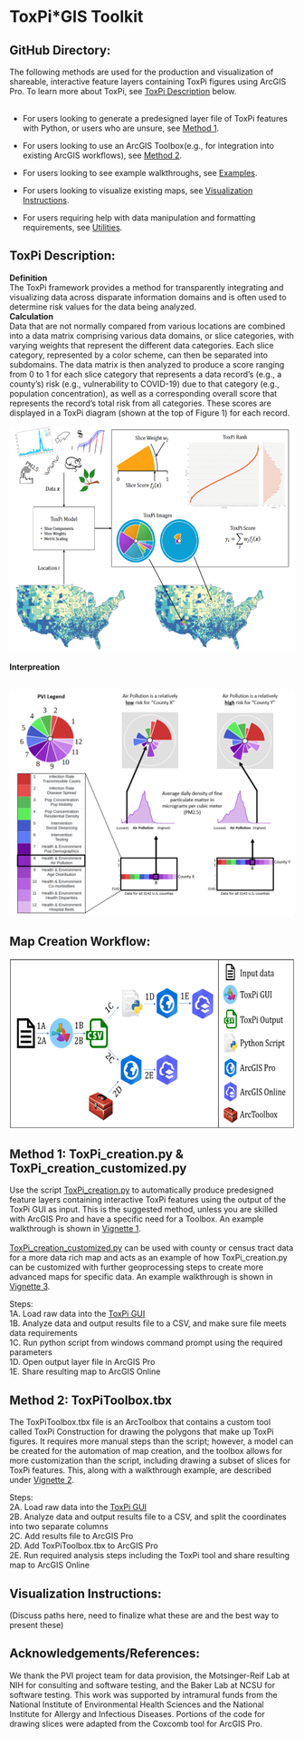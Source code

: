 # ToxPi\*GIS Toolkit
## **GitHub Directory:** 
The following methods are used for the production and visualization of shareable, interactive feature layers containing ToxPi figures using ArcGIS Pro. To learn more about ToxPi, see [ToxPi Description](https://github.com/Jonathon-Fleming/ToxPi-GIS/blob/main/README.md#ToxPi-Description) below.  
<br>

* For users looking to generate a predesigned layer file of ToxPi features with Python, or users who are unsure, see [Method 1](https://github.com/Jonathon-Fleming/ToxPi-GIS/blob/main/README.md#method-1-toxpi_creationpy--toxpi_creation_customizedpy).  

* For users looking to use an ArcGIS Toolbox(e.g., for integration into existing ArcGIS workflows), see [Method 2](https://github.com/Jonathon-Fleming/ToxPi-GIS/blob/main/README.md#method-2-toxpitoolboxtbx).  

* For users looking to see example walkthroughs, see [Examples](https://github.com/Jonathon-Fleming/ToxPi-GIS/blob/main/Examples).  

* For users looking to visualize existing maps, see [Visualization Instructions](https://github.com/Jonathon-Fleming/ToxPi-GIS/blob/main/README.md#Visualization-Instructions).  

* For users requiring help with data manipulation and formatting requirements, see [Utilities](https://github.com/Jonathon-Fleming/ToxPi-GIS/blob/main/Utilities).  

## **ToxPi Description:** 
**Definition**  
The ToxPi framework provides a method for transparently integrating and visualizing data across disparate information domains and is often used to determine risk values for the data being analyzed.  
**Calculation**  
Data that are not normally compared from various locations are combined into a data matrix comprising various data domains, or slice categories, with varying weights that represent the different data categories. Each slice category, represented by a color scheme, can then be separated into subdomains. The data matrix is then analyzed to produce a score ranging from 0 to 1 for each slice category that represents a data record’s (e.g., a county’s) risk (e.g., vulnerability to COVID-19) due to that category (e.g., population concentration), as well as a corresponding overall score that represents the record’s total risk from all categories. These scores are displayed in a ToxPi diagram (shown at the top of Figure 1) for each record. 

<p align = "center">
<img src="https://github.com/Jonathon-Fleming/ToxPi-GIS/blob/main/Images/ToxPiDescription.PNG" data-canonical-  
src="https://github.com/Jonathon-Fleming/ToxPi-GIS/blob/main/Images/ToxPiDescription.PNG" width="550" height="400" />  
</p>  
 
**Interpreation**  
<p align = "center">
<br>
<img src="https://github.com/Jonathon-Fleming/ToxPi-GIS/blob/main/Images/ToxPiInterpretation.PNG" data-canonical-  
src="https://github.com/Jonathon-Fleming/ToxPi-GIS/blob/main/Images/ToxPiInterpretation.PNG" width="550" height="400" />  
</p>  

## **Map Creation Workflow:**  
<p align = "center">
<img src="https://github.com/Jonathon-Fleming/ToxPi-GIS/blob/main/Images/MapCreationWorkflow.PNG" data-canonical-  
src="https://github.com/Jonathon-Fleming/ToxPi-GIS/blob/main/Images/MapCreationWorkflow.PNG" width="600" height="300" />  
</p>  
  
## **Method 1: ToxPi_creation.py & ToxPi_creation_customized.py**   
Use the script [ToxPi_creation.py](https://github.com/Jonathon-Fleming/ToxPi-GIS/blob/main/ToxPi_creation.py)  to automatically produce predesigned feature layers containing interactive ToxPi features using the output of the ToxPi GUI as input. This is the suggested method, unless you are skilled with ArcGIS Pro and have a specific need for a Toolbox. An example walkthrough is shown in [Vignette 1](https://github.com/Jonathon-Fleming/ToxPi-GIS/blob/main/Examples/Vignette1:%20Using%20ToxPi_creation.md). 
<br></br>
[ToxPi_creation_customized.py](https://github.com/Jonathon-Fleming/ToxPi-GIS/blob/main/ToxPi_creation_customized.py) can be used with county or census tract data for a more data rich map and acts as an example of how ToxPi_creation.py can be customized with further geoprocessing steps to create more advanced maps for specific data. An example walkthrough is shown in [Vignette 3](https://github.com/Jonathon-Fleming/ToxPi-GIS/blob/main/Examples/Vignette3:%20Using%20ToxPi_creation_customized.md).  

Steps:  
1A. Load raw data into the [ToxPi GUI](https://toxpi.org/)  
1B. Analyze data and output results file to a CSV, and make sure file meets data requirements    
1C. Run python script from windows command prompt using the required parameters  
1D. Open output layer file in ArcGIS Pro  
1E. Share resulting map to ArcGIS Online  

## **Method 2: ToxPiToolbox.tbx**  
The ToxPiToolbox.tbx file is an ArcToolbox that contains a custom tool called ToxPi Construction for drawing the polygons that make up ToxPi figures. It requires more manual steps than the script; however, a model can be created for the automation of map creation, and the toolbox allows for more customization than the script, including drawing a subset of slices for ToxPi features. This, along with a walkthrough example, are described under [Vignette 2](https://github.com/Jonathon-Fleming/ToxPi-GIS/blob/main/Examples/Vignette2:%20Using%20ToxPiToolbox.md).  

Steps:  
2A. Load raw data into the [ToxPi GUI](https://toxpi.org/)  
2B. Analyze data and output results file to a CSV, and split the coordinates into two separate columns  
2C. Add results file to ArcGIS Pro  
2D. Add ToxPiToolbox.tbx to ArcGIS Pro  
2E. Run required analysis steps including the ToxPi tool and share resulting map to ArcGIS Online   

## **Visualization Instructions:**  
(Discuss paths here, need to finalize what these are and the best way to present these)

## **Acknowledgements/References:**  
We thank the PVI project team for data provision, the Motsinger-Reif Lab at NIH for consulting and software testing, and the Baker Lab at NCSU for software testing. This work was supported by intramural funds from the National Institute of Environmental Health Sciences and the National Institute for Allergy and Infectious Diseases. Portions of the code for drawing slices were adapted from the Coxcomb tool for ArcGIS Pro. 

    
    

